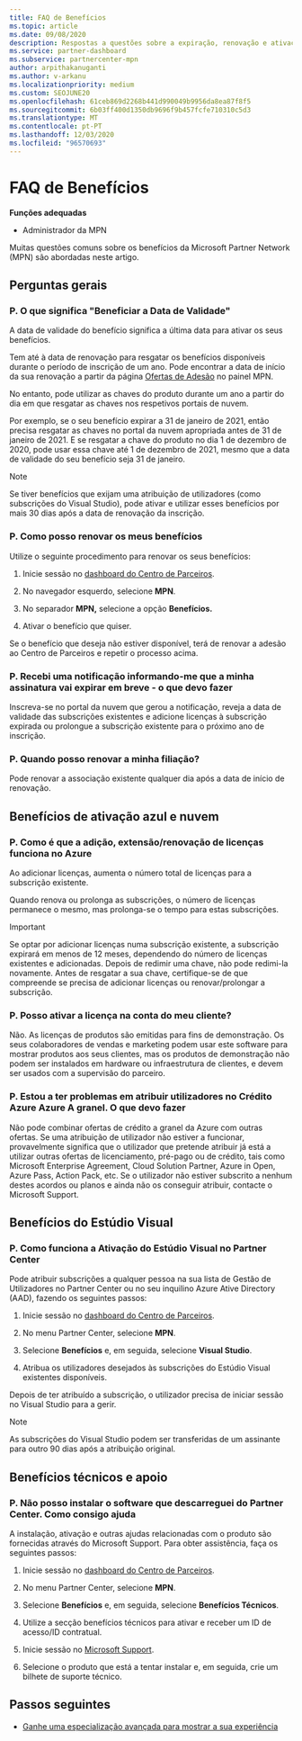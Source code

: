 ```yaml
---
title: FAQ de Benefícios
ms.topic: article
ms.date: 09/08/2020
description: Respostas a questões sobre a expiração, renovação e ativação de licenças para Azure, cloud, Visual Studio e benefícios técnicos e de suporte
ms.service: partner-dashboard
ms.subservice: partnercenter-mpn
author: arpithakanuganti
ms.author: v-arkanu
ms.localizationpriority: medium
ms.custom: SEOJUNE20
ms.openlocfilehash: 61ceb869d2268b441d990049b9956da8ea87f8f5
ms.sourcegitcommit: 6b03ff400d1350db9696f9b457fcfe710310c5d3
ms.translationtype: MT
ms.contentlocale: pt-PT
ms.lasthandoff: 12/03/2020
ms.locfileid: "96570693"
---
```

# <a name="benefits-faq"></a>FAQ de Benefícios

**Funções adequadas**

- Administrador da MPN

Muitas questões comuns sobre os benefícios da Microsoft Partner Network (MPN) são abordadas neste artigo.


## <a name="general-questions"></a>Perguntas gerais

### <a name="q-what-does-benefit-expiry-date-mean"></a>P. O que significa "Beneficiar a Data de Validade"

A data de validade do benefício significa a última data para ativar os seus benefícios.

Tem até à data de renovação para resgatar os benefícios disponíveis durante o período de inscrição de um ano. Pode encontrar a data de início da sua renovação a partir da página [Ofertas de Adesão](https://partner.microsoft.com/dashboard/mpn/offers) no painel MPN.

No entanto, pode utilizar as chaves do produto durante um ano a partir do dia em que resgatar as chaves nos respetivos portais de nuvem.

Por exemplo, se o seu benefício expirar a 31 de janeiro de 2021, então precisa resgatar as chaves no portal da nuvem apropriada antes de 31 de janeiro de 2021. E se resgatar a chave do produto no dia 1 de dezembro de 2020, pode usar essa chave até 1 de dezembro de 2021, mesmo que a data de validade do seu benefício seja 31 de janeiro.

>[!NOTE]
>Se tiver benefícios que exijam uma atribuição de utilizadores (como subscrições do Visual Studio), pode ativar e utilizar esses benefícios por mais 30 dias após a data de renovação da inscrição.

### <a name="q-how-do-i-renew-my-benefits"></a>P. Como posso renovar os meus benefícios

Utilize o seguinte procedimento para renovar os seus benefícios:

1. Inicie sessão no [dashboard do Centro de Parceiros](https://partner.microsoft.com/dashboard/).

2. No navegador esquerdo, selecione **MPN**.

3. No separador **MPN,** selecione a opção **Benefícios.**

4. Ativar o benefício que quiser.

Se o benefício que deseja não estiver disponível, terá de renovar a adesão ao Centro de Parceiros e repetir o processo acima.

### <a name="q-i-received-a-notification-informing-me-that-my-subscription-is-expiring-soon---what-should-i-do"></a>P. Recebi uma notificação informando-me que a minha assinatura vai expirar em breve - o que devo fazer

Inscreva-se no portal da nuvem que gerou a notificação, reveja a data de validade das subscrições existentes e adicione licenças à subscrição expirada ou prolongue a subscrição existente para o próximo ano de inscrição.

### <a name="q-when-can-i-renew-my-membership"></a>P. Quando posso renovar a minha filiação?

Pode renovar a associação existente qualquer dia após a data de início de renovação.

## <a name="azure-and-cloud-activation-benefits"></a>Benefícios de ativação azul e nuvem

### <a name="q-how-does-adding-extendingrenewing-licenses-work-on-azure"></a>P. Como é que a adição, extensão/renovação de licenças funciona no Azure

Ao adicionar licenças, aumenta o número total de licenças para a subscrição existente.

Quando renova ou prolonga as subscrições, o número de licenças permanece o mesmo, mas prolonga-se o tempo para estas subscrições.

>[!IMPORTANT]
>Se optar por adicionar licenças numa subscrição existente, a subscrição expirará em menos de 12 meses, dependendo do número de licenças existentes e adicionadas. Depois de redimir uma chave, não pode redimi-la novamente. Antes de resgatar a sua chave, certifique-se de que compreende se precisa de adicionar licenças ou renovar/prolongar a subscrição.

### <a name="q-can-i-activate-the-license-on-my-customers-account"></a>P. Posso ativar a licença na conta do meu cliente?

Não. As licenças de produtos são emitidas para fins de demonstração. Os seus colaboradores de vendas e marketing podem usar este software para mostrar produtos aos seus clientes, mas os produtos de demonstração não podem ser instalados em hardware ou infraestrutura de clientes, e devem ser usados com a supervisão do parceiro.

### <a name="q-im-having-trouble-assigning-users-in-azure-bulk-credit-what-should-i-do"></a>P. Estou a ter problemas em atribuir utilizadores no Crédito Azure Azure A granel. O que devo fazer

Não pode combinar ofertas de crédito a granel da Azure com outras ofertas. Se uma atribuição de utilizador não estiver a funcionar, provavelmente significa que o utilizador que pretende atribuir já está a utilizar outras ofertas de licenciamento, pré-pago ou de crédito, tais como Microsoft Enterprise Agreement, Cloud Solution Partner, Azure in Open, Azure Pass, Action Pack, etc. Se o utilizador não estiver subscrito a nenhum destes acordos ou planos e ainda não os conseguir atribuir, contacte o Microsoft Support.

## <a name="visual-studio-benefits"></a>Benefícios do Estúdio Visual

### <a name="q-how-does-visual-studio-activation-work-in-partner-center"></a>P. Como funciona a Ativação do Estúdio Visual no Partner Center

Pode atribuir subscrições a qualquer pessoa na sua lista de Gestão de Utilizadores no Partner Center ou no seu inquilino Azure Ative Directory (AAD), fazendo os seguintes passos:

1. Inicie sessão no [dashboard do Centro de Parceiros](https://partner.microsoft.com/dashboard/).

2. No menu Partner Center, selecione **MPN**.

3. Selecione **Benefícios** e, em seguida, selecione **Visual Studio**.

4. Atribua os utilizadores desejados às subscrições do Estúdio Visual existentes disponíveis.

Depois de ter atribuído a subscrição, o utilizador precisa de iniciar sessão no Visual Studio para a gerir.

>[!Note]
> As subscrições do Visual Studio podem ser transferidas de um assinante para outro 90 dias após a atribuição original.

## <a name="technical-benefits-and-support"></a>Benefícios técnicos e apoio

### <a name="q-i-cant-install-the-software-i-downloaded-from-partner-center-how-do-i-get-help"></a>P. Não posso instalar o software que descarreguei do Partner Center. Como consigo ajuda

A instalação, ativação e outras ajudas relacionadas com o produto são fornecidas através do Microsoft Support. Para obter assistência, faça os seguintes passos:

1. Inicie sessão no [dashboard do Centro de Parceiros](https://partner.microsoft.com/dashboard/).

2. No menu Partner Center, selecione **MPN**.

3. Selecione **Benefícios** e, em seguida, selecione **Benefícios Técnicos**.

4. Utilize a secção benefícios técnicos para ativar e receber um ID de acesso/ID contratual.

5. Inicie sessão no [Microsoft Support](https://support.microsoft.com/supportforbusiness/productselection).

6. Selecione o produto que está a tentar instalar e, em seguida, crie um bilhete de suporte técnico.

## <a name="next-steps"></a>Passos seguintes

- [Ganhe uma especialização avançada para mostrar a sua experiência](advanced-specializations.md)